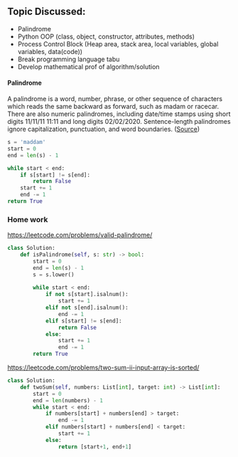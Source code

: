 ## Topic Discussed:
* Palindrome
* Python OOP (class, object, constructor, attributes, methods)
* Process Control Block (Heap area, stack area, local variables, global variables, data(code))
* Break programming language tabu
* Develop mathematical prof of algorithm/solution

#### Palindrome
A palindrome is a word, number, phrase, or other sequence of characters which reads the same backward as forward, such as madam or racecar. There are also numeric palindromes, including date/time stamps using short digits 11/11/11 11:11 and long digits 02/02/2020. Sentence-length palindromes ignore capitalization, punctuation, and word boundaries. ([Source](https://en.wikipedia.org/wiki/Palindrome))

```python
s = 'maddam'
start = 0
end = len(s) - 1

while start < end:
    if s[start] != s[end]:
        return False
    start += 1
    end -= 1
return True
```

### Home work
https://leetcode.com/problems/valid-palindrome/
```python
class Solution:
    def isPalindrome(self, s: str) -> bool:
        start = 0
        end = len(s) - 1
        s = s.lower()
        
        while start < end:
            if not s[start].isalnum():
                start += 1
            elif not s[end].isalnum():
                end -= 1
            elif s[start] != s[end]:
                return False
            else:
                start += 1
                end -= 1
        return True
```

https://leetcode.com/problems/two-sum-ii-input-array-is-sorted/
```python
class Solution:
    def twoSum(self, numbers: List[int], target: int) -> List[int]:
        start = 0
        end = len(numbers) - 1
        while start < end:
            if numbers[start] + numbers[end] > target:
                end -= 1
            elif numbers[start] + numbers[end] < target:
                start += 1
            else:
                return [start+1, end+1]
```
